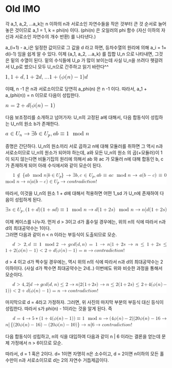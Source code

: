 # Old IMO #

각 a_1, a_2, ...a_k는 n 이하의 n과 서로소인 자연수들을 작은 것부터 큰 것 순서로 늘어놓은 것이므로 a_1 = 1, k = phi(n) 이다. (phi(n) 은
오일러의 phi 함수 (자신 이하의 자신과 서로소인 자연수의 개수 반환) 를 나타낸다.)

a_(i+1) - a_i은 일정한 값이므로 그 값을 d 라고 하면, 등차수열의 원리에 의해 a_i = 1+ d(i-1) 임을 쉽게 알 수 있다. 
이제 {a_1, a_2, ...a_k} 를 집합 U_n 으로 나타내면, 그것은 밑의 수열이 된다. 밑의 수식들에 U_p 가 많이 보이는데 
사실 U_n을 쓰려다 헷갈려서 U_p로 썼으니 모두 U_n으로 간주하고 읽기 바란다^^  

![1](/woorim/imgs/27_1.gif)

이때, n -1 은 n과 서로소이므로 당연히 a_phi(n) 은 n -1 이다. 따라서, a_1 + a_(phi(n)) = n 이므로 다음이 성립한다.

![3](/woorim/imgs/27_3.gif)

다음 보조정리를 소개하고 넘어가자: U_n의 고정된 a에 대해서, 다음 합동식이 성립하는 U_n의 원소 b가 존재한다.

![4](/woorim/imgs/27_4.gif)

증명은 간단하다. U_n의 원소끼리 서로 곱하고 n에 대해 모듈러를 취하면 그 역시 n과 서로소이므로 U_n의 원소가 되어야 하는데, a와 모든 U_n의 원소
의 곱(+모듈러)이 1 이 되지 않는다면 비둘기집의 원리에 의해서 ab 와 ac 가 모듈러 n에 대해 합동인 b, c가 존재하게 되어 아래 수식에서와 같이 모순이 된다.

![5](/woorim/imgs/27_5.gif)

따라서, 이것을 U_n의 원소 1 + d에 대해서 적용하면 어떤 1_sd 가 U_n에 존재하여 다음이 성립하게 된다.

![6](/woorim/imgs/27_6.gif)

이제 케이스를 나누자. 먼저 d > 3이고 d가 홀수일 경우에는, 위의 n의 식에 따라서 n과 d의 최대공약수는 1이다.  
그러면 다음과 같이 n < n 이라는 부등식이 도출되므로 모순.

![7](/woorim/imgs/27_7.gif)

d > 4 이고 d가 짝수일 경우에는, 역시 위의 n의 식에 따라서 n과 d의 최대공약수는 2 이하이다. (사실 d가 짝수면 최대공약수는 2네..)
이번에도 위와 비슷한 과정을 통해서 모순이다.

![8](/woorim/imgs/27_8.gif)

마지막으로 d = 4라고 가정하자. 그러면, 위 사진의 마지막 부분의 부등식 대신 등식이 성립한다. 따라서 s가 phi(n) - 1이라는 것을 알게 된다. 즉 

![9](/woorim/imgs/27_9.gif)

다음 합동식이 성립하고, n의 식을 대입하여 다음과 같이 n | 6 이라는 결론을 얻는데 문제 가정에서 n > 6이므로 모순.

따라서, d = 1 혹은 2이다. d= 1이면 자명히 n은 소수이고, d = 2이면 n이하의 모든 홀수만이 n과 서로소이므로 d는 2의 자연수 거듭제곱이다.

